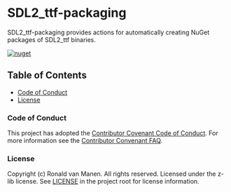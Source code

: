 # SDL2_ttf-packaging

SDL2_ttf-packaging provides actions for automatically creating NuGet packages of SDL2_ttf binaries.

[![nuget](https://github.com/ronaldvanmanen/SDL2_ttf-packaging/actions/workflows/nugetize-sdl2_ttf.yml/badge.svg)](https://github.com/ronaldvanmanen/SDL2_ttf-packaging/actions/workflows/nugetize-sdl2_ttf.yml)

## Table of Contents

* [Code of Conduct](#code-of-conduct)
* [License](#license)

### Code of Conduct

This project has adopted the [Contributor Covenant Code of Conduct](https://www.contributor-covenant.org/version/2/0/code_of_conduct/). For more information see the [Contributor Convenant FAQ](https://www.contributor-covenant.org/faq/).

### License

Copyright (c) Ronald van Manen. All rights reserved.
Licensed under the z-lib license.
See [LICENSE](LICENSE) in the project root for license information.

